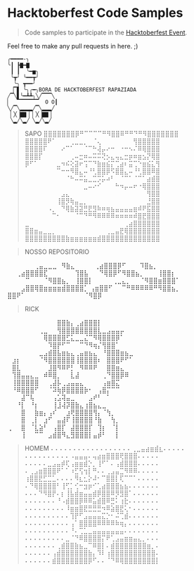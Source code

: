 # Hacktoberfest Code Samples

> Code samples to participate in the [Hacktoberfest Event](https://hacktoberfest.digitalocean.com).

Feel free to make any pull requests in here. ;)

```
╭━━━━-╮
╰┃ ┣▇━▇
 ┃ ┃  ╰━▅╮ 
 ╰┳╯ ╰━━┳╯
  ╰╮ ┳━━╯
 ▕▔▋ ╰╮╭━╮BORA DE HACKTOBERFEST RAPAZIADA
╱▔╲▋╰━┻┻╮╲╱▔▔▔╲
▏  ▔▔▔▔▔▔▔  O O┃ 
╲╱▔╲▂▂▂▂╱▔╲▂▂▂╱
 ▏╳▕▇▇▕ ▏╳▕▇▇▕
 ╲▂╱╲▂╱ ╲▂╱╲▂╱
```

> SAPO
⣿⣿⣿⣿⣿⣿⣿⡿⠛⠉⠉⠉⠉⠛⠻⣿⣿⠿⠛⠛⠙⠛⠻⣿⣿⣿⣿⣿⣿⣿
⣿⣿⣿⣿⣿⠟⠁⠀⠀⠀⢀⣀⣀⡀⠀⠈⢄⠀⠀⠀⠀⠀⠀⠀⢻⣿⣿⣿⣿⣿
⣿⣿⣿⣿⠏⠀⠀⠀⠔⠉⠁⠀⠀⠈⠉⠓⢼⡤⠔⠒⠀⠐⠒⠢⠌⠿⢿⣿⣿⣿
⣿⣿⣿⡏⠀⠀⠀⠀⠀⠀⢀⠤⣒⠶⠤⠭⠭⢝⡢⣄⢤⣄⣒⡶⠶⣶⣢⡝⢿⣿
⡿⠋⠁⠀⠀⠀⠀⣀⠲⠮⢕⣽⠖⢩⠉⠙⣷⣶⣮⡍⢉⣴⠆⣭⢉⠑⣶⣮⣅⢻
⠀⠀⠀⠀⠀⠀⠀⠉⠒⠒⠻⣿⣄⠤⠘⢃⣿⣿⡿⠫⣿⣿⣄⠤⠘⢃⣿⣿⠿⣿
⠀⠀⠀⠀⠀⠀⠀⠀⠀⠈⠓⠤⠭⣥⣀⣉⡩⡥⠴⠃⠀⠈⠉⠁⠈⠉⠁⣴⣾⣿
⠀⠀⠀⠀⠀⠀⠀⠀⠀⠀⠀⠀⠀⣀⠤⠔⠊⠀⠀⠀⠓⠲⡤⠤⠖⠐⢿⣿⣿⣿
⠀⠀⠀⠀⠀⠀⠀⠀⣠⣄⠀⠀⠀⠀⠀⠀⠀⠀⠀⠀⠀⠀⠀⠀⠀⠀⠀⢻⣿⣿
⠀⠀⠀⠀⠀⠀⠀⢸⣿⡻⢷⣤⣀⡀⠀⠀⠀⠀⠀⠀⠀⠀⠀⠀⠀⠀⠀⣘⣿⣿
⠀⠀⠀⠀⠀⠠⡀⠀⠙⢿⣷⣽⣽⣛⣟⣻⠷⠶⢶⣦⣤⣤⣤⣤⣶⠾⠟⣯⣿⣿
⠀⠀⠀⠀⠀⠀⠉⠂⠀⠀⠀⠈⠉⠙⠛⠻⠿⠿⠿⠿⠶⠶⠶⠶⠾⣿⣟⣿⣿⣿
⣀⠀⠀⠀⠀⠀⠀⠀⠀⠀⠀⠀⠀⠀⠀⠀⠀⠀⠀⠀⠀⠀⢀⣴⣿⣿⣿⣿⣿⣿
⣿⣿⣶⣤⣀⣀⡀⠀⠀⠀⠀⠀⠀⠀⠀⠀⠀⠀⢀⣀⣤⣟⢿⣿⣿⣿⣿⣿⣿⣿
⣿⣿⣿⣿⣿⣿⣿⣿⣿⣷⣶⣶⣶⣶⣶⣶⣾⣿⣿⣿⣿⣿⣿⣿⣿⣿⣿⣿⣿⣿

> NOSSO REPOSITORIO

⠀⠀⠀⠀⠀⠀⢀⣤⣀⣀⣀⠀⠻⣷⣄
⠀⠀⠀⠀⢀⣴⣿⣿⣿⡿⠋⠀⠀⠀⠹⣿⣦⡀
⠀⠀⢀⣴⣿⣿⣿⣿⣏⠀⠀⠀⠀⠀⠀⢹⣿⣧
⠀⠀⠙⢿⣿⡿⠋⠻⣿⣿⣦⡀⠀⠀⠀⢸⣿⣿⡆
⠀⠀⠀⠀⠉⠀⠀⠀⠈⠻⣿⣿⣦⡀⠀⢸⣿⣿⡇
⠀⠀⠀⠀⢀⣀⣄⡀⠀⠀⠈⠻⣿⣿⣶⣿⣿⣿⠁
⠀⠀⠀⣠⣿⣿⢿⣿⣶⣶⣶⣶⣾⣿⣿⣿⣿⡁
⢠⣶⣿⣿⠋⠀⠀⠉⠛⠿⠿⠿⠿⠿⠛⠻⣿⣿⣦⡀
⣿⣿⠟⠁⠀⠀⠀⠀⠀⠀⠀⠀⠀⠀⠀⠀⠀⠈⠻⣿⡿

> RICK

⠀⠀⠀⠀⠀⠀⠀⠀⠀⠀⠀⣿⣿⣷⡄⢀⣴⣿⣿⣿⡇⠀⠀⠀⠀⠀⠀⠀
⠀⠀⠀⠀⠀⠀⠀⢀⣀⠀⠀⢻⣿⣿⣿⣿⣿⣿⣿⣿⣇⣀⣠⣤⣤⡤⠀⠀
⠀⠀⠀⠀⠀⠀⠀⠀⢿⣿⣿⣿⣿⣋⣅⣀⣀⣌⠉⠻⢿⣿⣿⣿⡿⠁⠀⠀
⠀⠀⠀⠀⠀⠀⠀⠀⠀⠹⣿⡟⠋⠉⠀⠀⠉⠙⠻⢶⡌⢻⣿⣿⠁⠀⠀⠀
⠀⠀⠀⠀⠀⠀⠀⣀⣠⣾⣿⣧⣶⣦⣄⢀⣤⣶⣦⣄⠀⠘⣿⣿⣿⣶⣦⣀
⠀⣰⡆⠀⠀⠀⠀⠈⠻⣿⣿⣿⣿⣿⣿⢸⣿⣿⣿⣿⠆⠀⣿⣿⣿⠟⠋⠁
⠀⣿⣇⠀⠀⠀⠀⠀⠀⣸⣿⠻⠿⠟⡃⠀⠻⠿⠿⠟⠀⠀⣿⣿⣶⣄⠀⠀
⠀⢹⣿⣤⣤⣄⣀⠀⠾⠿⣿⡀⠀⠀⣇⣼⠀⠀⠀⠀⠀⢀⠙⣿⣿⡿⠿⠀
⠀⢸⣿⣿⣿⣿⣿⠀⠀⢀⣼⡧⢀⣠⣤⣤⣄⠀⠀⠀⠀⢠⣶⣿⣍⠀⠀⠀
⠀⠘⠿⣿⣿⣿⠋⠀⠀⠈⠽⢷⡿⣿⣿⣿⣿⡷⠂⠀⢠⣿⡍⠉⠉⠀⠀⠀
⠀⠀⠀⣼⠉⢧⠀⠀⠀⠀⢠⣡⢽⣤⣀⠀⠀⠀⣠⠞⠃⠀⠁⠀⠀⠀⠀⠀
⠀⠀⠘⡇⠀⠘⡆⠀⠀⠀⢸⣸⢼⡽⣿⣷⣄⢰⣿⣦⣄⣀⠀⠀⠀⠀⠀⠀
⠀⠀⠀⣿⠀⠀⣷⣶⡄⢠⠎⠀⠀⣰⢟⣿⣿⣿⣿⢻⡄⠈⢳⡀⠀⠀⠀⠀
⠀⠀⠀⣿⠀⢀⡇⠀⣰⠋⠀⣤⣼⠏⢸⣿⣿⣿⣿⠘⣷⠀⠀⢳⡀⠀⠀⠀
⢀⠀⠀⣿⠀⠈⣇⣵⠃⠀⢠⣿⡏⠀⣼⣿⣿⣿⡏⠀⢹⡆⠀⠈⡇⠀⠀⠀
⠀⠀⠀⢸⠀⠀⠉⠉⠀⣠⣾⣿⠻⣄⣻⣿⣿⣿⡇⣤⡾⠃⠀⠀⡇⠀⠀⠀

> HOMEM
⠄⠄⠄⠄⠄⠄⠄⠄⠄⠄⠄⠄⠄⠄⠄⠄⠄⠄⢀⣀⣤⣴⣶⣾⣆⠄⠄⠄⠄⠄
⠄⠄⠄⠄⠄⠄⠄⠄⠄⠄⠠⣤⣤⣤⠄⢤⣴⣶⣿⣿⣿⢟⣿⣿⣿⠄⠄⠄⠄⠄
⠄⠄⠄⠄⠄⣀⣠⣤⡾⢏⢠⣶⣶⣾⡑⡀⢸⠋⠁⠄⢠⣾⣿⣿⣿⠄⠄⠄⠄⠄
⠄⢀⣠⣶⣿⣿⣿⠟⠁⠁⠰⣋⢫⢲⡇⠛⠄⠄⢀⣠⣤⣉⠻⠿⠿⠄⠄⠄⠄⠄
⢰⣿⣿⣟⣋⣉⣁⠄⠄⠄⠄⠻⣆⣂⡕⠼⠂⠉⣿⣿⡇⢏⠉⠉⠁⠄⠄⠄⠄⠄
⠄⠙⢿⣿⣿⣿⣿⠃⢸⢋⡁⢊⠒⣲⡶⠊⢁⣴⣿⣿⣿⣦⣦⠄⠄⠄⠄⠄⠄⠄
⠄⠄⠄⠙⠻⣿⡟⠄⡆⢸⣧⣾⣶⣤⣤⣾⡿⣿⣿⠿⡻⣻⣿⠁⠄⠄⠄⠄⠄⠄
⠄⠄⠄⠄⠄⠄⠄⠘⠠⣾⣿⣿⡿⠿⠿⣥⣾⣿⠿⣛⠅⢰⣗⠄⠄⠄⠄⠄⠄⠄
⠄⠄⠄⠄⠄⠄⠄⠄⠄⠸⣶⣶⣿⣟⣛⣛⣛⠲⠿⣵⣿⣟⢅⠂⠄⠄⠄⠄⠄⠄
⠄⠄⠄⠄⠄⠄⠄⠄⠄⠄⢹⡟⠋⣠⣤⣤⣤⣍⡑⠂⠬⢉⣾⠄⠄⠄⠄⠄⠄⠄
⠄⠄⠄⠄⠄⠄⠄⠄⠄⠄⢠⠁⣿⣿⣿⣿⠿⠿⠿⠿⠷⢶⡄⠄⠄⠄⠄⠄⠄⠄
⠄⠄⠄⠄⠄⠄⠄⠄⠄⠄⠘⠄⢉⣁⣀⣤⣤⣤⣤⣤⣤⣤⠄⠄⠄⠄⠄⠄⠄⠄
⠄⠄⠄⠄⠄⠄⠄⠄⠄⣀⠈⠙⠿⣿⣿⣿⣿⡍⠟⢁⣠⣤⣶⣶⣤⣄⡀⠄⠄⠄
⠄⠄⠄⠄⠄⠄⠄⢀⣾⣿⣿⣷⣦⣀⠉⠿⣿⡇⠄⣾⣿⣿⣿⣿⣿⣿⣿⣶⡀⠄
⠄⠄⠄⠄⠄⠄⢠⣾⣿⣿⣿⣿⣿⣿⣷⡄⠹⠇⢰⣿⣿⣿⣿⣿⣿⣿⣿⣿⣿⠄
⠄⠄⠄⠄⠄⠄⣾⣿⣿⣿⣿⣿⣿⣿⡿⠋⠄⠄⠈⠙⠿⢿⣿⣿⣿⣿⣿⣿⣿⡇